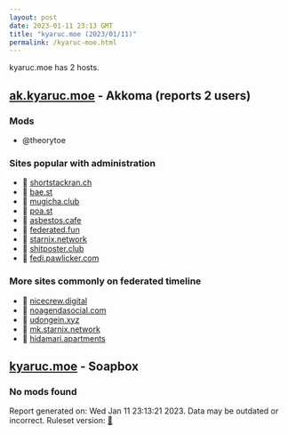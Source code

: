 ```yaml
---
layout: post
date: 2023-01-11 23:13 GMT
title: "kyaruc.moe (2023/01/11)"
permalink: /kyaruc-moe.html
---
```


kyaruc.moe has 2 hosts.

## [ak.kyaruc.moe](https://ak.kyaruc.moe) - Akkoma (reports 2 users)

### Mods
 * @theorytoe

### Sites popular with administration

* 🐘 [shortstackran.ch](/shortstackran-ch.html)
* 🐘 [bae.st](/bae-st.html)
* 🐘 [mugicha.club](/mugicha-club.html)
* 🐘 [poa.st](/poa-st.html)
* 🐘 [asbestos.cafe](/asbestos-cafe.html)
* 🐘 [federated.fun](/federated-fun.html)
* 🐘 [starnix.network](/starnix-network.html)
* 🐘 [shitposter.club](/shitposter-club.html)
* 🐘 [fedi.pawlicker.com](/fedi-pawlicker-com.html)

### More sites commonly on federated timeline

* 🐘 [nicecrew.digital](/nicecrew-digital.html)
* 🐘 [noagendasocial.com](/noagendasocial-com.html)
* 🐘 [udongein.xyz](/udongein-xyz.html)
* 🐘 [mk.starnix.network](/mk-starnix-network.html)
* 🐘 [hidamari.apartments](/hidamari-apartments.html)

## [kyaruc.moe](https://kyaruc.moe) - Soapbox

### No mods found

Report generated on: Wed Jan 11 23:13:21 2023. Data may be outdated or incorrect.
Ruleset version: [🧁](/version-cupcake)
